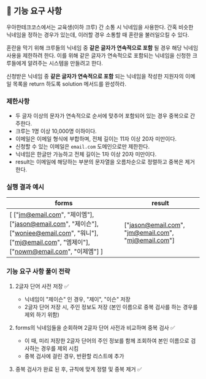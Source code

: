 ## 🚀 기능 요구 사항

우아한테크코스에서는 교육생(이하 크루) 간 소통 시 닉네임을 사용한다. 간혹 비슷한 닉네임을 정하는 경우가 있는데, 이러할 경우 소통할 때 혼란을 불러일으킬 수 있다.

혼란을 막기 위해 크루들의 닉네임 중 **같은 글자가 연속적으로 포함** 될 경우 해당 닉네임 사용을 제한하려 한다. 이를 위해 같은 글자가 연속적으로 포함되는 닉네임을 신청한 크루들에게 알려주는 시스템을 만들려고 한다.


신청받은 닉네임 중 **같은 글자가 연속적으로 포함** 되는 닉네임을 작성한 지원자의 이메일 목록을 return 하도록 solution 메서드를 완성하라.

### 제한사항

- 두 글자 이상의 문자가 연속적으로 순서에 맞추어 포함되어 있는 경우 중복으로 간주한다.
- 크루는 1명 이상 10,000명 이하이다.
- 이메일은 이메일 형식에 부합하며, 전체 길이는 11자 이상 20자 미만이다.
- 신청할 수 있는 이메일은 `email.com` 도메인으로만 제한한다.
- 닉네임은 한글만 가능하고 전체 길이는 1자 이상 20자 미만이다.
- result는 이메일에 해당하는 부분의 문자열을 오름차순으로 정렬하고 중복은 제거한다.

### 실행 결과 예시

| forms | result |
| --- | --- |
| [ ["jm@email.com", "제이엠"], ["jason@email.com", "제이슨"], ["woniee@email.com", "워니"], ["mj@email.com", "엠제이"], ["nowm@email.com", "이제엠"] ] | ["jason@email.com", "jm@email.com", "mj@email.com"] |


### 기능 요구 사항 풀이 전략
1. 2글자 단어 사전 저장 ✅
   - 닉네임이 "제이슨" 인 경우, "제이", "이슨" 저장
   - 2글자 단어 저장 시, 주인 정보도 저장 (본인 이름으로 중복 검사를 하는 경우를 제외 하기 위함)
   
2. forms의 닉네임들을 순회하며 2글자 단어 사전과 비교하며 중복 검사 ✅
   - 이 때, 미리 저장한 2글자 단어의 주인 정보를 함께 조회하여 본인 이름으로 검사하는 경우를 제외 시킴
   - 중복 검사에 걸린 경우, 반환할 리스트에 추가
   
3. 중복 검사가 완료 된 후, 규칙에 맞게 정렬 및 중복 제거 ✅